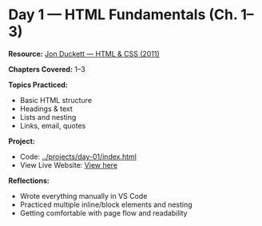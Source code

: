 # Day 1 — HTML Fundamentals (Ch. 1–3)

**Resource:** [Jon Duckett — HTML & CSS (2011)](https://sites.math.duke.edu/courses/math_everywhere/assets/techRefs/HTML%20and%20CSS-%20Design%20and%20Build%20Websites_Jon%20Duckett_2011.pdf)

**Chapters Covered:** 1–3

**Topics Practiced:**
- Basic HTML structure
- Headings & text
- Lists and nesting
- Links, email, quotes

**Project:**
- Code: [../projects/day-01/index.html](../projects/day-01/index.html)
- View Live Website: [View here](https://<freegee1>.github.io/webdev-progress/projects/day-01/)

**Reflections:**
- Wrote everything manually in VS Code
- Practiced multiple inline/block elements and nesting
- Getting comfortable with page flow and readability
